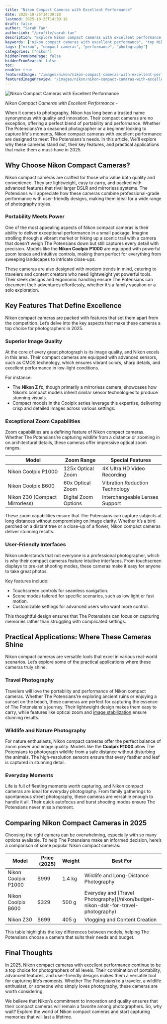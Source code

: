 ```yaml
---
title: "Nikon Compact Cameras with Excellent Performance"
date: 2025-10-25T14:39:18
lastmod: 2025-10-25T14:39:18
draft: false
author: "Sarah Tan"
authorLink: "/profile/sarah-tan"
description: "Explore Nikon compact cameras with excellent performance, designed for stunning photography and unmatched portability. Discover top models and features now!"
keywords: ["nikon compact cameras with excellent performance", "top Nikon compact cameras", "Nikon compact cameras guide"]
tags: ["nikon", "compact cameras", "performance", "photography"]
categories: ["nikon"]
hiddenFromHomePage: false
hiddenFromSearch: false
toc:
enable: true
featuredImage: "/images/nikon/nikon-compact-cameras-with-excellent-performance.jpg"
featuredImagePreview: "/images/nikon/nikon-compact-cameras-with-excellent-performance.jpg"
---
```


![Nikon Compact Cameras with Excellent Performance](/images/nikon/nikon-compact-cameras-with-excellent-performance.jpg)


*Nikon Compact Cameras with Excellent Performance* - 

When it comes to photography, Nikon has long been a trusted name synonymous with quality and innovation. Their compact cameras are no exception, offering a perfect blend of portability and performance. Whether The Potensians're a seasoned photographer or a beginner looking to capture life's moments, Nikon compact cameras with excellent performance are designed to meet The Potensians's needs. In this article, We’ll explore why these cameras stand out, their key features, and practical applications that make them a must-have in 2025.

## Why Choose Nikon Compact Cameras?

Nikon compact cameras are crafted for those who value both quality and convenience. They are lightweight, easy to carry, and packed with advanced features that rival larger DSLR and mirrorless systems. The Potensians will appreciate how these cameras combine professional-grade performance with user-friendly designs, making them ideal for a wide range of photography styles.

### Portability Meets Power

One of the most appealing aspects of Nikon compact cameras is their ability to deliver exceptional performance in a small package. Imagine strolling through a vibrant market or hiking up a scenic trail with a camera that doesn’t weigh The Potensians down but still captures every detail with precision. Models like the **Nikon Coolpix P1000** are equipped with powerful zoom lenses and intuitive controls, making them perfect for everything from sweeping landscapes to intricate close-ups.

These cameras are also designed with modern trends in mind, catering to travelers and content creators who need lightweight yet powerful tools. Their sleek designs and ergonomic handling ensure The Potensians can document their adventures effortlessly, whether it’s a family vacation or a solo exploration.

## Key Features That Define Excellence

Nikon compact cameras are packed with features that set them apart from the competition. Let’s delve into the key aspects that make these cameras a top choice for photographers in 2025.

### Superior Image Quality

At the core of every great photograph is its image quality, and Nikon excels in this area. Their compact cameras are equipped with advanced sensors, such as CMOS technology, which ensures vibrant colors, sharp details, and excellent performance in low-light conditions. 

For instance:
- The **Nikon Z fc**, though primarily a mirrorless camera, showcases how Nikon’s compact models inherit similar sensor technologies to produce stunning visuals.
- Compact models in the Coolpix series leverage this expertise, delivering crisp and detailed images across various settings.

### Exceptional Zoom Capabilities

Zoom capabilities are a defining feature of Nikon compact cameras. Whether The Potensians’re capturing wildlife from a distance or zooming in on architectural details, these cameras offer impressive optical zoom ranges. 

<div class="table-responsive">
<table class="html-table">
<thead>
<tr>
<th>Model</th>
<th>Zoom Range</th>
<th>Special Features</th>
</tr>
</thead>
<tbody>
<tr>
<td>Nikon Coolpix P1000</td>
<td>125x Optical Zoom</td>
<td>4K Ultra HD Video Recording</td>
</tr>
<tr>
<td>Nikon Coolpix B600</td>
<td>60x Optical Zoom</td>
<td>Vibration Reduction Technology</td>
</tr>
<tr>
<td>Nikon Z30 (Compact Mirrorless)</td>
<td>Digital Zoom Options</td>
<td>Interchangeable Lenses Support</td>
</tr>
</tbody>
</table>
</div>

These zoom capabilities ensure that The Potensians can capture subjects at long distances without compromising on image clarity. Whether it’s a bird perched on a distant tree or a close-up of a flower, Nikon compact cameras deliver stunning results.

### User-Friendly Interfaces

Nikon understands that not everyone is a professional photographer, which is why their compact cameras feature intuitive interfaces. From touchscreen displays to pre-set shooting modes, these cameras make it easy for anyone to take great photos. 

Key features include:
- Touchscreen controls for seamless navigation.
- Scene modes tailored for specific scenarios, such as low light or fast motion.
- Customizable settings for advanced users who want more control.

This thoughtful design ensures that The Potensians can focus on capturing memories rather than struggling with complicated settings.

## Practical Applications: Where These Cameras Shine

Nikon compact cameras are versatile tools that excel in various real-world scenarios. Let’s explore some of the practical applications where these cameras truly shine.

### Travel Photography

Travelers will love the portability and performance of Nikon compact cameras. Whether The Potensians’re exploring ancient ruins or enjoying a sunset on the beach, these cameras are perfect for capturing the essence of The Potensians's journey. Their lightweight design makes them easy to carry, while features like optical zoom and [image stabilization](/nikon/nikon-camera-features-for-image-stabilization) ensure stunning results.

### Wildlife and Nature Photography

For nature enthusiasts, Nikon compact cameras offer the perfect balance of zoom power and image quality. Models like the **Coolpix P1000** allow The Potensians to photograph wildlife from a safe distance without disturbing the animals. The high-resolution sensors ensure that every feather and leaf is captured in stunning detail.

### Everyday Moments

Life is full of fleeting moments worth capturing, and Nikon compact cameras are ideal for everyday photography. From family gatherings to spontaneous street photography, these cameras are versatile enough to handle it all. Their quick autofocus and burst shooting modes ensure The Potensians never miss a moment.

## Comparing Nikon Compact Cameras in 2025

Choosing the right camera can be overwhelming, especially with so many options available. To help The Potensians make an informed decision, here’s a comparison of some popular Nikon compact cameras:

<div class="table-responsive">
<table class="html-table">
<thead>
<tr>
<th>Model</th>
<th>Price (2025)</th>
<th>Weight</th>
<th>Best For</th>
</tr>
</thead>
<tbody>
<tr>
<td>Nikon Coolpix P1000</td>
<td>$999</td>
<td>1.4 kg</td>
<td>Wildlife and Long-Distance Photography</td>
</tr>
<tr>
<td>Nikon Coolpix B600</td>
<td>$329</td>
<td>500 g</td>
<td>Everyday and [Travel Photography](/nikon/budget-nikon-dslr-for-travel-photography)</td>
</tr>
<tr>
<td>Nikon Z30</td>
<td>$699</td>
<td>405 g</td>
<td>Vlogging and Content Creation</td>
</tr>
</tbody>
</table>
</div>

This table highlights the key differences between models, helping The Potensians choose a camera that suits their needs and budget.

## Final Thoughts

In 2025, Nikon compact cameras with excellent performance continue to be a top choice for photographers of all levels. Their combination of portability, advanced features, and user-friendly designs makes them a versatile tool for capturing life’s moments. Whether The Potensians’re a traveler, a wildlife enthusiast, or someone who simply loves photography, these cameras are worth considering.

We believe that Nikon’s commitment to innovation and quality ensures that their compact cameras will remain a favorite among photographers. So, why wait? Explore the world of Nikon compact cameras and start capturing memories that will last a lifetime.

